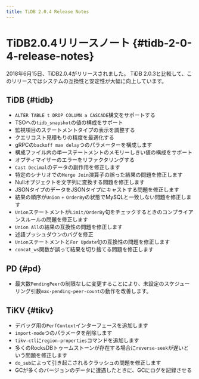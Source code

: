 ```yaml
---
title: TiDB 2.0.4 Release Notes
---
```


# TiDB2.0.4リリースノート {#tidb-2-0-4-release-notes}

2018年6月15日、TiDB2.0.4がリリースされました。 TiDB 2.0.3と比較して、このリリースではシステムの互換性と安定性が大幅に向上しています。

## TiDB {#tidb}

-   `ALTER TABLE t DROP COLUMN a CASCADE`構文をサポートする
-   TSOへの`tidb_snapshot`の値の構成をサポート
-   監視項目のステートメントタイプの表示を調整する
-   クエリコスト見積もりの精度を最適化する
-   gRPCの`backoff max delay`つのパラメーターを構成します
-   構成ファイル内の単一ステートメントのメモリーしきい値の構成をサポート
-   オプティマイザーのエラーをリファクタリングする
-   `Cast Decimal`のデータの副作用を修正します
-   特定のシナリオでの`Merge Join`演算子の誤った結果の問題を修正します
-   Nullオブジェクトを文字列に変換する問題を修正します
-   JSONタイプのデータをJSONタイプにキャストする問題を修正します
-   結果の順序が`Union` + `OrderBy`の状態でMySQLと一致しない問題を修正します
-   `Union`ステートメントが`Limit/OrderBy`句をチェックするときのコンプライアンスルールの問題を修正します
-   `Union All`の結果の互換性の問題を修正します
-   述語プッシュダウンのバグを修正
-   `Union`ステートメントと`For Update`句の互換性の問題を修正します
-   `concat_ws`関数が誤って結果を切り捨てる問題を修正します

## PD {#pd}

-   最大数`PendingPeer`の制限なしに変更することにより、未設定のスケジューリング引数`max-pending-peer-count`の動作を改善します。

## TiKV {#tikv}

-   デバッグ用の`PerfContext`インターフェースを追加します
-   `import-mode`つのパラメータを削除します
-   `tikv-ctl`に`region-properties`コマンドを追加します
-   多くのRocksDBトゥームストーンが存在する場合に`reverse-seek`が遅いという問題を修正します
-   `do_sub`によって引き起こされるクラッシュの問題を修正します
-   GCが多くのバージョンのデータに遭遇したときに、GCにログを記録させる
